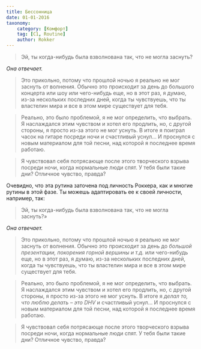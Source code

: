 ```yaml
---
title: Бессонница
date: 01-01-2016
taxonomy:
    category: [Комфорт]
	tag: [C1, Routine]
	author: Rokker
---
```

 
> Эй, ты когда-нибудь была взволнована так, что не могла заснуть?

*Она отвечает.*

> Это прикольно, потому что прошлой ночью я реально не мог заснуть от волнения. Обычно это происходит за день до большого концерта или шоу или чего-нибудь еще, но в этот раз, я думаю, из-за нескольких последних дней, когда ты чувствуешь, что ты властелин мира и все в этом мире существует для тебя.

> Реально, это было проблемой, я не мог определить, что выбрать. Я наслаждался этим чувством и хотел его продлить, но, с другой стороны, я просто из-за этого не мог уснуть. В итоге я поиграл часок на гитаре посреди ночи и счастливый уснул... И проснулся с новым материалом для той песни, над которой я последнее время работаю.

> Я чувствовал себя потрясающе после этого творческого взрыва посреди ночи, когда нормальные люди спят. У тебя были такие дни? Отличное чувство, правда?

Очевидно, что эта рутина заточена под личность Роккера, как и многие рутины в этой фазе. Ты можешь адаптировать ее к своей личности, например, так:

> Эй, ты когда-нибудь была взволнована так, что не могла заснуть?»

*Она отвечает.*

> Это прикольно, потому что прошлой ночью я реально не мог заснуть от волнения. Обычно это происходит за день до *большой презентации, покорения горной вершины и т.д.* или чего-нибудь еще, но в этот раз, я думаю, из-за нескольких последних дней, когда ты чувствуешь, что ты властелин мира и все в этом мире существует для тебя. 

> Реально, это было проблемой, я не мог определить, что выбрать. Я наслаждался этим чувством и хотел его продлить, но, с другой стороны, я просто из-за этого не мог уснуть. В итоге я *делал то, что люблю делать – это DHV* и счастливый уснул... И проснулся с новым материалом для той песни, над которой я последнее время работаю.

> Я чувствовал себя потрясающе после этого творческого взрыва посреди ночи, когда нормальные люди спят. У тебя были такие дни? Отличное чувство, правда?